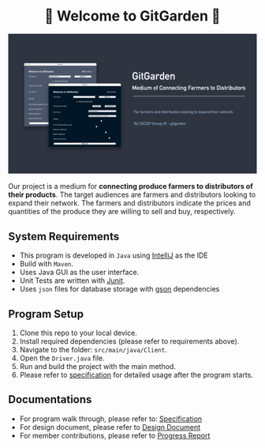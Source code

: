 <h1 align="center"> &#127814 Welcome to GitGarden &#127814 </h1>

![titlePage](phase2/assets/titlePage.png)

Our project is a medium for **connecting produce farmers to distributors of their products**. The target audiences are farmers and distributors looking to expand their network. The farmers and distributors indicate the prices and quantities of the produce they are willing to sell and buy, respectively.


## System Requirements

- This program is developed in `Java` using [IntelliJ](https://www.jetbrains.com/idea/) as the IDE
- Build with `Maven`.
- Uses Java GUI as the user interface.
- Unit Tests are written with [Junit](https://junit.org/junit5/).
- Uses `json` files for database storage with [gson](https://sites.google.com/site/gson/gson-user-guide) dependencies


## Program Setup

1. Clone this repo to your local device.
2. Install required dependencies (please refer to requirements above).
3. Navigate to the folder: `src/main/java/Client`.
4. Open the `Driver.java` file.
5. Run and build the project with the main method.
6. Please refer to [specification](phase2/specification.md) for detailed usage after the program starts.


## Documentations

- For program walk through, please refer to: [Specification](phase2/specification.md)
- For design document, please refer to [Design Document](phase2/design_document.md)
- For member contributions, please refer to [Progress Report](phase2/progress_report.md)
